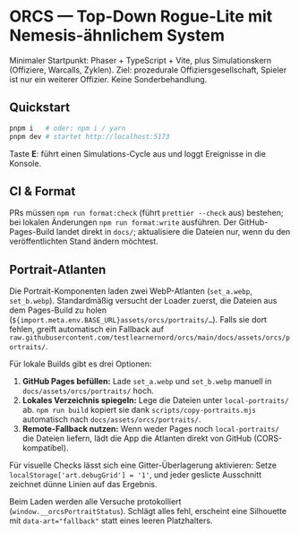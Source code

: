 # ORCS — Top-Down Rogue-Lite mit Nemesis-ähnlichem System

Minimaler Startpunkt: Phaser + TypeScript + Vite, plus Simulationskern (Offiziere, Warcalls, Zyklen).
Ziel: prozedurale Offiziersgesellschaft, Spieler ist nur ein weiterer Offizier. Keine Sonderbehandlung.

## Quickstart

```bash
pnpm i   # oder: npm i / yarn
pnpm dev # startet http://localhost:5173
```

Taste **E**: führt einen Simulations-Cycle aus und loggt Ereignisse in die Konsole.

## CI & Format

PRs müssen `npm run format:check` (führt `prettier --check` aus) bestehen; bei lokalen Änderungen `npm run format:write` ausführen. Der GitHub-Pages-Build landet direkt in `docs/`; aktualisiere die Dateien nur, wenn du den veröffentlichten Stand ändern möchtest.

## Portrait-Atlanten

Die Portrait-Komponenten laden zwei WebP-Atlanten (`set_a.webp`, `set_b.webp`). Standardmäßig versucht der Loader zuerst, die Dateien aus dem Pages-Build zu holen (`${import.meta.env.BASE_URL}assets/orcs/portraits/…`). Falls sie dort fehlen, greift automatisch ein Fallback auf `raw.githubusercontent.com/testlearnernord/orcs/main/docs/assets/orcs/portraits/`.

Für lokale Builds gibt es drei Optionen:

1. **GitHub Pages befüllen:** Lade `set_a.webp` und `set_b.webp` manuell in `docs/assets/orcs/portraits/` hoch.
2. **Lokales Verzeichnis spiegeln:** Lege die Dateien unter `local-portraits/` ab. `npm run build` kopiert sie dank `scripts/copy-portraits.mjs` automatisch nach `docs/assets/orcs/portraits/`.
3. **Remote-Fallback nutzen:** Wenn weder Pages noch `local-portraits/` die Dateien liefern, lädt die App die Atlanten direkt von GitHub (CORS-kompatibel).

Für visuelle Checks lässt sich eine Gitter-Überlagerung aktivieren: Setze `localStorage['art.debugGrid'] = '1'`, und jeder geslicte Ausschnitt zeichnet dünne Linien auf das Ergebnis.

Beim Laden werden alle Versuche protokolliert (`window.__orcsPortraitStatus`). Schlägt alles fehl, erscheint eine Silhouette mit `data-art="fallback"` statt eines leeren Platzhalters.
